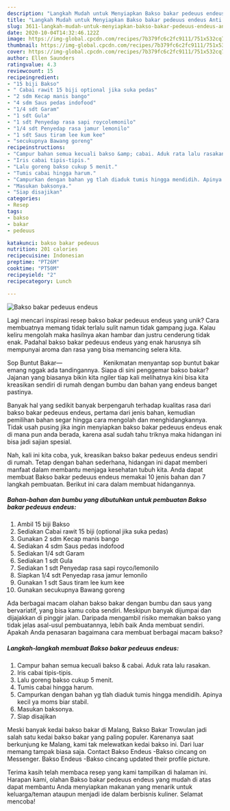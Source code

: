 ```yaml
---
description: "Langkah Mudah untuk Menyiapkan Bakso bakar pedeuus endeus Anti Gagal"
title: "Langkah Mudah untuk Menyiapkan Bakso bakar pedeuus endeus Anti Gagal"
slug: 3611-langkah-mudah-untuk-menyiapkan-bakso-bakar-pedeuus-endeus-anti-gagal
date: 2020-10-04T14:32:46.122Z
image: https://img-global.cpcdn.com/recipes/7b379fc6c2fc9111/751x532cq70/bakso-bakar-pedeuus-endeus-foto-resep-utama.jpg
thumbnail: https://img-global.cpcdn.com/recipes/7b379fc6c2fc9111/751x532cq70/bakso-bakar-pedeuus-endeus-foto-resep-utama.jpg
cover: https://img-global.cpcdn.com/recipes/7b379fc6c2fc9111/751x532cq70/bakso-bakar-pedeuus-endeus-foto-resep-utama.jpg
author: Ellen Saunders
ratingvalue: 4.3
reviewcount: 15
recipeingredient:
- "15 biji Bakso"
- " Cabai rawit 15 biji optional jika suka pedas"
- "2 sdm Kecap manis bango"
- "4 sdm Saus pedas indofood"
- "1/4 sdt Garam"
- "1 sdt Gula"
- "1 sdt Penyedap rasa sapi roycolemonilo"
- "1/4 sdt Penyedap rasa jamur lemonilo"
- "1 sdt Saus tiram lee kum kee"
- "secukupnya Bawang goreng"
recipeinstructions:
- "Campur bahan semua kecuali bakso &amp; cabai. Aduk rata lalu rasakan."
- "Iris cabai tipis-tipis."
- "Lalu goreng bakso cukup 5 menit."
- "Tumis cabai hingga harum."
- "Campurkan dengan bahan yg tlah diaduk tumis hingga mendidih. Apinya kecil ya moms biar stabil."
- "Masukan baksonya."
- "Siap disajikan"
categories:
- Resep
tags:
- bakso
- bakar
- pedeuus

katakunci: bakso bakar pedeuus 
nutrition: 201 calories
recipecuisine: Indonesian
preptime: "PT26M"
cooktime: "PT50M"
recipeyield: "2"
recipecategory: Lunch

---
```



![Bakso bakar pedeuus endeus](https://img-global.cpcdn.com/recipes/7b379fc6c2fc9111/751x532cq70/bakso-bakar-pedeuus-endeus-foto-resep-utama.jpg)

Lagi mencari inspirasi resep bakso bakar pedeuus endeus yang unik? Cara membuatnya memang tidak terlalu sulit namun tidak gampang juga. Kalau keliru mengolah maka hasilnya akan hambar dan justru cenderung tidak enak. Padahal bakso bakar pedeuus endeus yang enak harusnya sih mempunyai aroma dan rasa yang bisa memancing selera kita.

Sop Buntut Bakar—⠀⠀⠀⠀⠀⠀⠀⠀⠀ Kenikmatan menyantap sop buntut bakar emang nggak ada tandingannya. Siapa di sini penggemar bakso bakar? Jajanan yang biasanya bikin kita ngiler tiap kali melihatnya kini bisa kita kreasikan sendiri di rumah dengan bumbu dan bahan yang endeus banget pastinya.

Banyak hal yang sedikit banyak berpengaruh terhadap kualitas rasa dari bakso bakar pedeuus endeus, pertama dari jenis bahan, kemudian pemilihan bahan segar hingga cara mengolah dan menghidangkannya. Tidak usah pusing jika ingin menyiapkan bakso bakar pedeuus endeus enak di mana pun anda berada, karena asal sudah tahu triknya maka hidangan ini bisa jadi sajian spesial.


Nah, kali ini kita coba, yuk, kreasikan bakso bakar pedeuus endeus sendiri di rumah. Tetap dengan bahan sederhana, hidangan ini dapat memberi manfaat dalam membantu menjaga kesehatan tubuh kita. Anda dapat membuat Bakso bakar pedeuus endeus memakai 10 jenis bahan dan 7 langkah pembuatan. Berikut ini cara dalam membuat hidangannya.

<!--inarticleads1-->

##### Bahan-bahan dan bumbu yang dibutuhkan untuk pembuatan Bakso bakar pedeuus endeus:

1. Ambil 15 biji Bakso
1. Sediakan  Cabai rawit 15 biji (optional jika suka pedas)
1. Gunakan 2 sdm Kecap manis bango
1. Sediakan 4 sdm Saus pedas indofood
1. Sediakan 1/4 sdt Garam
1. Sediakan 1 sdt Gula
1. Sediakan 1 sdt Penyedap rasa sapi royco/lemonilo
1. Siapkan 1/4 sdt Penyedap rasa jamur lemonilo
1. Gunakan 1 sdt Saus tiram lee kum kee
1. Gunakan secukupnya Bawang goreng


Ada berbagai macam olahan bakso bakar dengan bumbu dan saus yang bervariatif, yang bisa kamu coba sendiri. Meskipun banyak dijumpai dan dijajakkan di pinggir jalan. Daripada mengambil risiko memakan bakso yang tidak jelas asal-usul pembuatannya, lebih baik Anda membuat sendiri. Apakah Anda penasaran bagaimana cara membuat berbagai macam bakso? 

<!--inarticleads2-->

##### Langkah-langkah membuat Bakso bakar pedeuus endeus:

1. Campur bahan semua kecuali bakso &amp; cabai. Aduk rata lalu rasakan.
1. Iris cabai tipis-tipis.
1. Lalu goreng bakso cukup 5 menit.
1. Tumis cabai hingga harum.
1. Campurkan dengan bahan yg tlah diaduk tumis hingga mendidih. Apinya kecil ya moms biar stabil.
1. Masukan baksonya.
1. Siap disajikan


Meski banyak kedai bakso bakar di Malang, Bakso Bakar Trowulan jadi salah satu kedai bakso bakar yang paling populer. Karenanya saat berkunjung ke Malang, kami tak melewatkan kedai bakso ini. Dari luar memang tampak biasa saja. Contact Bakso Endeus -Bakso cincang on Messenger. Bakso Endeus -Bakso cincang updated their profile picture. 

Terima kasih telah membaca resep yang kami tampilkan di halaman ini. Harapan kami, olahan Bakso bakar pedeuus endeus yang mudah di atas dapat membantu Anda menyiapkan makanan yang menarik untuk keluarga/teman ataupun menjadi ide dalam berbisnis kuliner. Selamat mencoba!
